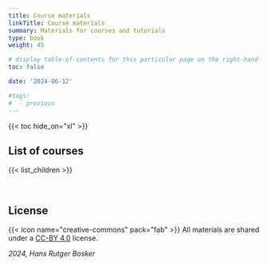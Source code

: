 ```yaml
---
title: Course materials
linkTitle: Course materials
summary: Materials for courses and tutorials
type: book
weight: 45

# display table-of-contents for this particular page on the right-hand side?
toc: false

date: '2024-06-12'

#tags:
#  - previous
---
```


<!-- {{< figure src="featured.jpg" >}} -->

{{< toc hide_on="xl" >}}

## List of courses

{{< list_children >}}

<br />

## License

{{< icon name="creative-commons" pack="fab" >}} All materials are shared under a [CC-BY 4.0](https://creativecommons.org/licenses/by/4.0/) license.

*2024, Hans Rutger Bosker*
